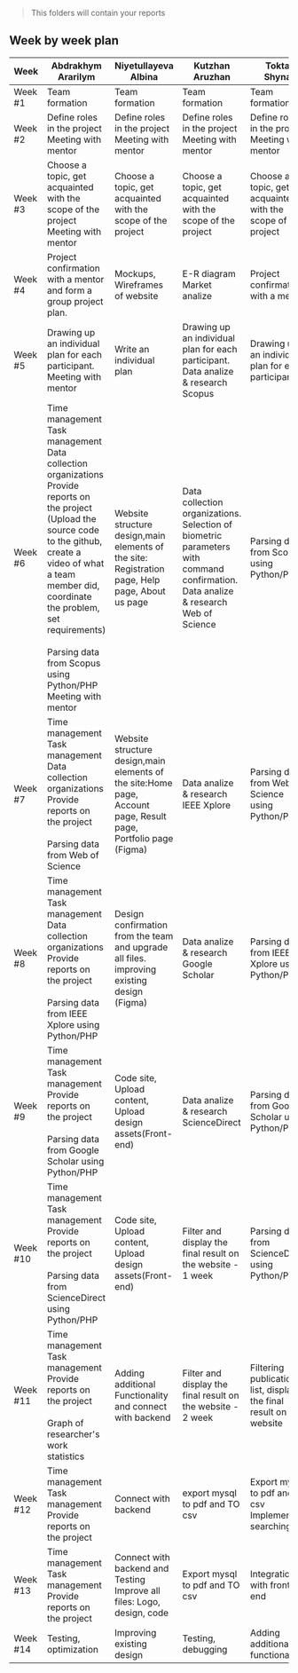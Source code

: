 > This folders will contain your reports
## Week by week plan
|Week|Abdrakhym Ararilym|Niyetullayeva Albina|Kutzhan Aruzhan|Toktar Shynar|
|---|---|---|---|---|
|Week #1|Team formation|Team formation|Team formation|Team formation|
|Week #2|Define roles in the project<br>Meeting with mentor|Define roles in the project<br>Meeting with mentor|Define roles in the project<br>Meeting with mentor|Define roles in the project<br> Meeting with mentor|
|Week #3|Сhoose a topic, get acquainted with the scope of the project<br>Meeting with mentor|Сhoose a topic, get acquainted with the scope of the project|Сhoose a topic, get acquainted with the scope of the project|Сhoose a topic, get acquainted with the scope of the project|
|Week #4| Project confirmation with a mentor and form a group project plan.|Mockups, Wireframes of website|E-R diagram<br>Market analize| Project confirmation with a mentor|
|Week #5|Drawing up an individual plan for each participant.<br> Meeting with mentor|Write an individual plan|Drawing up an individual plan for each participant.<br>Data analize & research Scopus |Drawing up an individual plan for each participant|
|Week #6| Time management<br> Task management<br> Data collection organizations <br> Provide reports on the project<br>(Upload the source code to the github, create a video of what a team member did, coordinate the problem, set requirements)<br><br>Parsing data from Scopus using Python/PHP <br>Meeting with mentor|Website structure design,main elements of the site: Registration page, Help page, About us page |Data collection organizations.<br>Selection of biometric parameters with command confirmation.<br>Data analize & research Web of Science|Parsing data from Scopus using Python/PHP|
|Week #7|Time management<br> Task management<br> Data collection organizations <br> Provide reports on the project<br><br> Parsing data from Web of Science | Website structure design,main elements of the site:Home page, Account page, Result page, Portfolio page (Figma)|Data analize & research  IEEE Xplore|Parsing data from Web of Science using Python/PHP|
|Week #8|Time management<br> Task management<br> Data collection organizations <br> Provide reports on the project<br><br>  Parsing data from IEEE Xplore using Python/PHP|Design confirmation from the team and upgrade all files.  improving existing design (Figma)|Data analize & research Google Scholar  | Parsing data from IEEE Xplore using Python/PHP|
|Week #9|Time management<br>Task management<br>Provide reports on the project<br><br>  Parsing data from Google Scholar using Python/PHP |Code site, Upload content, Upload design assets(Front-end)|Data analize & research  ScienceDirect| Parsing data from Google Scholar using Python/PHP|
|Week #10|Time management<br>Task management<br>Provide reports on the project<br><br> Parsing data from ScienceDirect using Python/PHP|Code site, Upload content, Upload design assets(Front-end)|Filter and display the final result on the website - 1 week|Parsing data from ScienceDirect using Python/PHP|
|Week #11| Time management<br> Task management<br> Provide reports on the project<br><br>Graph of researcher's work statistics| Adding additional <br> Functionality and connect with backend|Filter and display the final result on the website - 2 week |Filtering publications list, display the final result on the website|
|Week #12|Time management<br>Task management<br>Provide reports on the project|Connect with backend|export mysql to pdf and TO csv|Export mysql to pdf and TO csv<br>Implement searching|
|Week #13|Time management<br>Task management<br>Provide reports on the project|Connect with backend and Testing<br>Improve all files: Logo, design, code|Export mysql to pdf and TO csv|Integration with front-end|
|Week #14|Testing, optimization|Improving existing design|Testing, debugging|Adding additional functionality|

